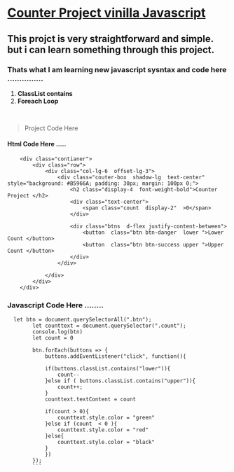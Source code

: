 # [Counter Project vinilla  Javascript](https://kamrulcoder.github.io/counter-project-vinilla-js/)

## This projct is very straightforward  and simple. but i can  learn something  through this project. 

### Thats what I  am learning new javascript sysntax and code here ...............

1. **ClassList contains** 
1. **Foreach Loop**

<br> 

>
> Project Code Here 

#### Html Code Here .....

```
    <div class="contianer">
        <div class="row">
            <div class="col-lg-6  offset-lg-3">
                <div class="couter-box  shadow-lg  text-center"   style="background: #B5966A; padding: 30px; margin: 100px 0;">
                    <h2 class="display-4  font-weight-bold">Counter Project </h2>
                    <div class="text-center">
                        <span class="count  display-2"  >0</span>
                    </div>
                   
                    <div class="btns  d-flex justify-content-between">
                        <button  class="btn btn-danger  lower ">Lower Count </button>
                        <button  class="btn btn-success upper ">Upper  Count </button>
                    </div>
                </div>
                
            </div>
        </div>
    </div>

```

### Javascript Code Here ........

```
  let btn = document.querySelectorAll(".btn");
        let counttext = document.querySelector(".count");
        console.log(btn)
        let count = 0

        btn.forEach(buttons => {
            buttons.addEventListener("click", function(){
               
            if(buttons.classList.contains("lower")){
                count--
            }else if ( buttons.classList.contains("upper")){
                count++;
            }
            counttext.textContent = count

            if(count > 0){
                counttext.style.color = "green"
            }else if (count  < 0 ){
                counttext.style.color = "red"
            }else{
                counttext.style.color = "black"
            }
            })          
        });
        ```
